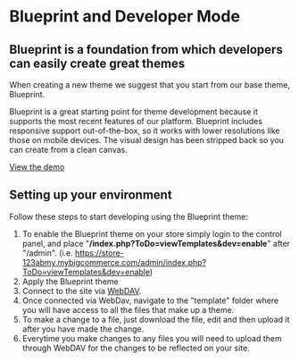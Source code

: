 # Blueprint and Developer Mode

## Blueprint is a foundation from which developers can easily create great themes

When creating a new theme we suggest that you start from our base theme, Blueprint.

Blueprint is a great starting point for theme development because it supports the most recent features of our platform. Blueprint includes responsive support out-of-the-box, so it works with lower resolutions like those on mobile devices. The visual design has been stripped back so you can create from a clean canvas.

[View the demo](https://blueprint-demo.mybigcommerce.com)

## Setting up your environment

Follow these steps to start developing using the Blueprint theme:

1.  To enable the Blueprint theme on your store simply login to the control panel, and place "**/index.php?ToDo=viewTemplates&dev=enable**" after "/admin".
    (i.e. https://store-123abmy.mybigcommerce.com/admin/index.php?ToDo=viewTemplates&dev=enable)
2.  Apply the Blueprint theme
3.  Connect to the site via [WebDAV](https://support.bigcommerce.com/questions/1513/How+do+I+connect+to+WebDAV%3F).
4.  Once connected via WebDav, navigate to the "template" folder where you will have access to all the files that make up a theme.
5.  To make a change to a file, just download the file, edit and then upload it after you have made the change.
6.  Everytime you make changes to any files you will need to upload them through WebDAV for the changes to be reflected on your site.
